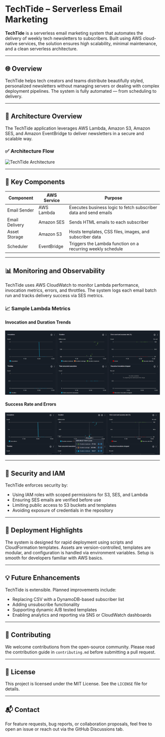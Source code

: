 # TechTide – Serverless Email Marketing

**TechTide** is a serverless email marketing system that automates the delivery of weekly tech newsletters to subscribers. Built using AWS cloud-native services, the solution ensures high scalability, minimal maintenance, and a clean serverless architecture.

---

## 🌐 Overview

TechTide helps tech creators and teams distribute beautifully styled, personalized newsletters without managing servers or dealing with complex deployment pipelines. The system is fully automated — from scheduling to delivery.

---

## 🧱 Architecture Overview

The TechTide application leverages AWS Lambda, Amazon S3, Amazon SES, and Amazon EventBridge to deliver newsletters in a secure and scalable way.

### ✅ Architecture Flow

![TechTide Architecture]([https://raw.githubusercontent.com/Atharavkag/Serverless-Email-Marketing/main/assets/architecture-diagram.png](https://github.com/Atharavkag/Serverless-Email-Marketing/blob/main/assets/flow.png))

---

## 🧠 Key Components

| Component        | AWS Service       | Purpose                                                                 |
|------------------|-------------------|-------------------------------------------------------------------------|
| Email Sender     | AWS Lambda        | Executes business logic to fetch subscriber data and send emails       |
| Email Delivery   | Amazon SES        | Sends HTML emails to each subscriber                                   |
| Asset Storage    | Amazon S3         | Hosts templates, CSS files, images, and subscriber data                 |
| Scheduler        | EventBridge       | Triggers the Lambda function on a recurring weekly schedule             |

---

## 📊 Monitoring and Observability

TechTide uses AWS CloudWatch to monitor Lambda performance, invocation metrics, errors, and throttles. The system logs each email batch run and tracks delivery success via SES metrics.

### 📈 Sample Lambda Metrics

#### Invocation and Duration Trends

![Lambda Metrics 1](https://raw.githubusercontent.com/Atharavkag/Serverless-Email-Marketing/main/assets/lambda-metrics-1.png)

#### Success Rate and Errors

![Lambda Metrics 2](https://raw.githubusercontent.com/Atharavkag/Serverless-Email-Marketing/main/assets/lambda-metrics-2.png)

---

## 🔐 Security and IAM

TechTide enforces security by:

- Using IAM roles with scoped permissions for S3, SES, and Lambda
- Ensuring SES emails are verified before use
- Limiting public access to S3 buckets and templates
- Avoiding exposure of credentials in the repository

---

## 🚀 Deployment Highlights

The system is designed for rapid deployment using scripts and CloudFormation templates. Assets are version-controlled, templates are modular, and configuration is handled via environment variables. Setup is smooth for developers familiar with AWS basics.

---

## 💡 Future Enhancements

TechTide is extensible. Planned improvements include:

- Replacing CSV with a DynamoDB-based subscriber list
- Adding unsubscribe functionality
- Supporting dynamic A/B tested templates
- Enabling analytics and reporting via SNS or CloudWatch dashboards

---

## 🤝 Contributing

We welcome contributions from the open-source community. Please read the contribution guide in `contributing.md` before submitting a pull request.

---

## 📜 License

This project is licensed under the MIT License. See the `LICENSE` file for details.

---

## 📬 Contact

For feature requests, bug reports, or collaboration proposals, feel free to open an issue or reach out via the GitHub Discussions tab.

